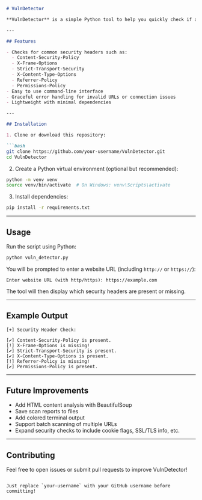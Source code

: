 ````markdown
# VulnDetector

**VulnDetector** is a simple Python tool to help you quickly check if a website implements key HTTP security headers. These headers help protect sites from common web vulnerabilities.

---

## Features

- Checks for common security headers such as:
  - Content-Security-Policy
  - X-Frame-Options
  - Strict-Transport-Security
  - X-Content-Type-Options
  - Referrer-Policy
  - Permissions-Policy
- Easy to use command-line interface
- Graceful error handling for invalid URLs or connection issues
- Lightweight with minimal dependencies

---

## Installation

1. Clone or download this repository:

```bash
git clone https://github.com/your-username/VulnDetector.git
cd VulnDetector
````

2. Create a Python virtual environment (optional but recommended):

```bash
python -m venv venv
source venv/bin/activate  # On Windows: venv\Scripts\activate
```

3. Install dependencies:

```bash
pip install -r requirements.txt
```

---

## Usage

Run the script using Python:

```bash
python vuln_detector.py
```

You will be prompted to enter a website URL (including `http://` or `https://`):

```
Enter website URL (with http/https): https://example.com
```

The tool will then display which security headers are present or missing.

---

## Example Output

```
[+] Security Header Check:

[✔] Content-Security-Policy is present.
[!] X-Frame-Options is missing!
[✔] Strict-Transport-Security is present.
[✔] X-Content-Type-Options is present.
[!] Referrer-Policy is missing!
[✔] Permissions-Policy is present.
```

---

## Future Improvements

* Add HTML content analysis with BeautifulSoup
* Save scan reports to files
* Add colored terminal output
* Support batch scanning of multiple URLs
* Expand security checks to include cookie flags, SSL/TLS info, etc.

---

## Contributing

Feel free to open issues or submit pull requests to improve VulnDetector!

```

Just replace `your-username` with your GitHub username before committing!
```
